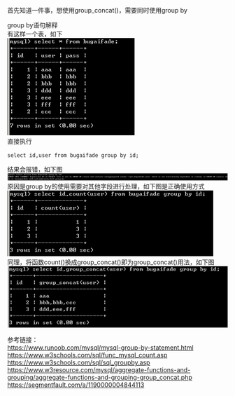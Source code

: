 首先知道一件事，想使用group_concat()，需要同时使用group by

group by语句解释  
有这样一个表，如下  
![image](./0.png)  
直接执行
```
select id,user from bugaifade group by id;
```
结果会报错，如下图  
![image](./1.png)  
原因是group by的使用需要对其他字段进行处理，如下图是正确使用方式  
![image](./2.png)  
同理，将函数count()换成group_concat()即为group_concat()用法，如下图  
![image](./3.png)  

参考链接：  
https://www.runoob.com/mysql/mysql-group-by-statement.html  
https://www.w3schools.com/sql/func_mysql_count.asp  
https://www.w3schools.com/sql/sql_groupby.asp  
https://www.w3resource.com/mysql/aggregate-functions-and-grouping/aggregate-functions-and-grouping-group_concat.php  
https://segmentfault.com/a/1190000004844113
